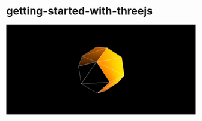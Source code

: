 # getting-started-with-threejs

![Project-1.2 DodecahedronGeometry Screenshot](../img/project-1.2-ss.png)